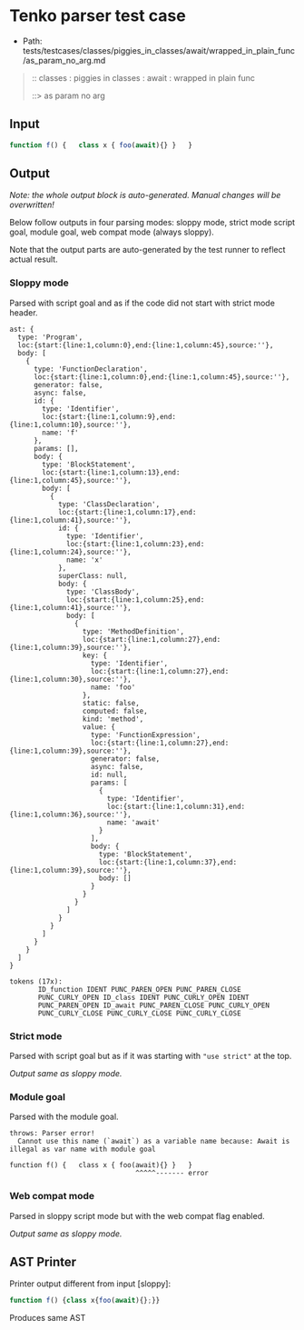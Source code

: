 # Tenko parser test case

- Path: tests/testcases/classes/piggies_in_classes/await/wrapped_in_plain_func/as_param_no_arg.md

> :: classes : piggies in classes : await : wrapped in plain func
>
> ::> as param no arg

## Input

`````js
function f() {   class x { foo(await){} }   }
`````

## Output

_Note: the whole output block is auto-generated. Manual changes will be overwritten!_

Below follow outputs in four parsing modes: sloppy mode, strict mode script goal, module goal, web compat mode (always sloppy).

Note that the output parts are auto-generated by the test runner to reflect actual result.

### Sloppy mode

Parsed with script goal and as if the code did not start with strict mode header.

`````
ast: {
  type: 'Program',
  loc:{start:{line:1,column:0},end:{line:1,column:45},source:''},
  body: [
    {
      type: 'FunctionDeclaration',
      loc:{start:{line:1,column:0},end:{line:1,column:45},source:''},
      generator: false,
      async: false,
      id: {
        type: 'Identifier',
        loc:{start:{line:1,column:9},end:{line:1,column:10},source:''},
        name: 'f'
      },
      params: [],
      body: {
        type: 'BlockStatement',
        loc:{start:{line:1,column:13},end:{line:1,column:45},source:''},
        body: [
          {
            type: 'ClassDeclaration',
            loc:{start:{line:1,column:17},end:{line:1,column:41},source:''},
            id: {
              type: 'Identifier',
              loc:{start:{line:1,column:23},end:{line:1,column:24},source:''},
              name: 'x'
            },
            superClass: null,
            body: {
              type: 'ClassBody',
              loc:{start:{line:1,column:25},end:{line:1,column:41},source:''},
              body: [
                {
                  type: 'MethodDefinition',
                  loc:{start:{line:1,column:27},end:{line:1,column:39},source:''},
                  key: {
                    type: 'Identifier',
                    loc:{start:{line:1,column:27},end:{line:1,column:30},source:''},
                    name: 'foo'
                  },
                  static: false,
                  computed: false,
                  kind: 'method',
                  value: {
                    type: 'FunctionExpression',
                    loc:{start:{line:1,column:27},end:{line:1,column:39},source:''},
                    generator: false,
                    async: false,
                    id: null,
                    params: [
                      {
                        type: 'Identifier',
                        loc:{start:{line:1,column:31},end:{line:1,column:36},source:''},
                        name: 'await'
                      }
                    ],
                    body: {
                      type: 'BlockStatement',
                      loc:{start:{line:1,column:37},end:{line:1,column:39},source:''},
                      body: []
                    }
                  }
                }
              ]
            }
          }
        ]
      }
    }
  ]
}

tokens (17x):
       ID_function IDENT PUNC_PAREN_OPEN PUNC_PAREN_CLOSE
       PUNC_CURLY_OPEN ID_class IDENT PUNC_CURLY_OPEN IDENT
       PUNC_PAREN_OPEN ID_await PUNC_PAREN_CLOSE PUNC_CURLY_OPEN
       PUNC_CURLY_CLOSE PUNC_CURLY_CLOSE PUNC_CURLY_CLOSE
`````

### Strict mode

Parsed with script goal but as if it was starting with `"use strict"` at the top.

_Output same as sloppy mode._

### Module goal

Parsed with the module goal.

`````
throws: Parser error!
  Cannot use this name (`await`) as a variable name because: Await is illegal as var name with module goal

function f() {   class x { foo(await){} }   }
                               ^^^^^------- error
`````


### Web compat mode

Parsed in sloppy script mode but with the web compat flag enabled.

_Output same as sloppy mode._

## AST Printer

Printer output different from input [sloppy]:

````js
function f() {class x{foo(await){};}}
````

Produces same AST
